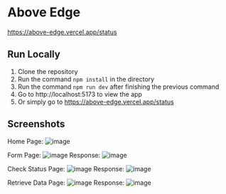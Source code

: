 # Above Edge
https://above-edge.vercel.app/status

## Run Locally
1. Clone the repository
2. Run the command `npm install` in the directory
3. Run the command `npm run dev` after finishing the previous command
4. Go to http://localhost:5173 to view the app
5. Or simply go to https://above-edge.vercel.app/status

## Screenshots
Home Page:
![image](https://github.com/Pranshu1902/Above-Edge/assets/70687348/f6f1b8c7-bd92-48f2-b89b-484e113cc30c)

Form Page:
![image](https://github.com/Pranshu1902/Above-Edge/assets/70687348/c4f28579-fa3b-4d75-9ac2-48335b8517fc)
Response:
![image](https://github.com/Pranshu1902/Above-Edge/assets/70687348/222605af-817e-41fd-b082-4ceca1795d4d)

Check Status Page:
![image](https://github.com/Pranshu1902/Above-Edge/assets/70687348/6970c830-0f1a-4d85-9777-424d23410aa8)
Response:
![image](https://github.com/Pranshu1902/Above-Edge/assets/70687348/c5e89c4e-2631-4d32-9b9a-50e6666882b5)

Retrieve Data Page:
![image](https://github.com/Pranshu1902/Above-Edge/assets/70687348/19d33500-6f5b-4eab-b17e-6b8c6e457761)
Response:
![image](https://github.com/Pranshu1902/Above-Edge/assets/70687348/7fcfca9a-16a7-4f9e-a1e3-f730ee863a64)
